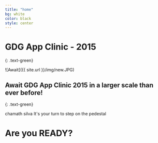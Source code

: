 ```yaml
---
title: "home"
bg: white
color: black
style: center
---
```



# **GDG** App Clinic - 2015
{: .text-green}

![Await]({{ site.url }}/img/new.JPG)

## Await GDG App Clinic 2015 in a larger scale than ever before!
{: .text-green}

chamath silva
It's your turn to step on the pedestal

# Are you READY?


